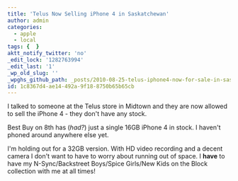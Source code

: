 ```yaml
---
title: 'Telus Now Selling iPhone 4 in Saskatchewan'
author: admin
categories:
  - apple
  - local
tags: {  }
aktt_notify_twitter: 'no'
_edit_lock: '1282763994'
_edit_last: '1'
_wp_old_slug: ''
_wpghs_github_path: _posts/2010-08-25-telus-iphone4-now-for-sale-in-saskatchewan.md
id: 1c8367d4-ae14-492a-9f18-8750b65b65cb
---
```

<p>I talked to someone at the Telus store in Midtown and they are now allowed to sell the iPhone 4 - they don't have any stock.</p>
<p>Best Buy on 8th has (<em>had?</em>) just a single 16GB iPhone 4 in stock.  I haven't phoned around anywhere else yet.</p>
<p>I'm holding out for a 32GB version.  With HD video recording and a decent camera I don't want to have to worry about running out of space.  I <strong>have</strong> to have my N-Sync/Backstreet Boys/Spice Girls/New Kids on the Block collection with me at all times!</p>
